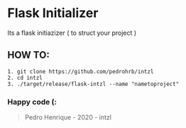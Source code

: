 # Flask Initializer

Its a flask initiazizer ( to struct your project )

## HOW TO:

```
1. git clone https://github.com/pedrohrb/intzl
2. cd intzl
3. ./target/release/flask-intzl --name "nametoproject"
```

### Happy code (:


> Pedro Henrique - 2020 - intzl